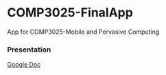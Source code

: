 # COMP3025-FinalApp
App for COMP3025-Mobile and Pervasive Computing

### Presentation
[Google Doc](https://docs.google.com/presentation/d/1T9vDXckZCMVbj3Qc9f-Ezh683TaBIWI3uwj6LI4x_yU/pub?start=false&loop=false&delayms=5000)
